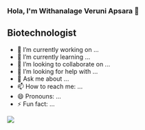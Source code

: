 ### Hola, I'm Withanalage Veruni Apsara 👋
## Biotechnologist

- 🔭 I’m currently working on ...
- 🌱 I’m currently learning ...
- 👯 I’m looking to collaborate on ...
- 🤔 I’m looking for help with ...
- 💬 Ask me about ...
- 📫 How to reach me: ...
- 😄 Pronouns: ...
- ⚡ Fun fact: ...


<img src= "https://github-readme-stats.vercel.app/api?username=Veruni01&&show_icons=true&title_color=ffffff&icon_color=bb2acf&text_color=daf7dc&bg_color=151515">
